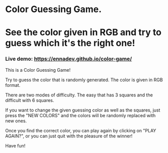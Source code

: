 # Color Guessing Game.
# See the color given in RGB and try to guess which it's the right one! 

### Live demo: https://ennadev.github.io/color-game/

This is a Color Guessing Game! 

Try to guess the color that is randomly generated. The color is given in RGB format.

There are two modes of difficulty. The easy that has 3 squares and the difficult with 6 squares. 

If you want to change the given guessing color as well as the squares, just press the "NEW COLORS" and the colors will be randomly replaced with new ones.

Once you find the correct color, you can play again by clicking on "PLAY AGAIN?", or you can just quit with the pleasure of the winner!

Have fun!
